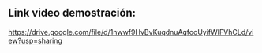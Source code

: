 ## Link video demostración:

https://drive.google.com/file/d/1nwwf9HvBvKuqdnuAqfooUyifWIFVhCLd/view?usp=sharing
